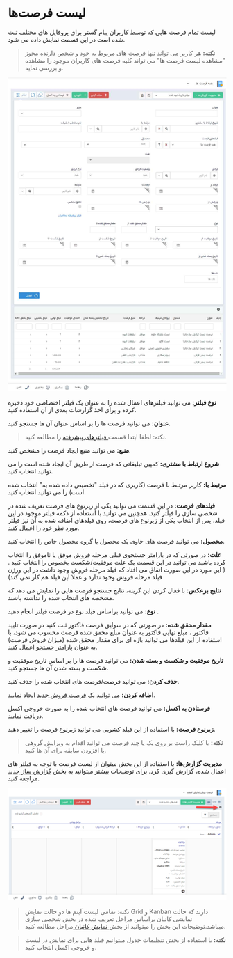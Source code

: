 # لیست فرصت‌ها

لیست تمام فرصت هایی که توسط کاربران پیام گستر برای پروفایل های مختلف ثبت شده است در این قسمت نمایش داده می شود.

> **نکته:** هر کاربر می تواند تنها فرصت های مربوط به خود و شخص دارنده مجوز "مشاهده لیست فرصت ها" می تواند کلیه فرصت های کاربران موجود را مشاهده و بررسی نماید.

![](OpportunitiesList.png)

**نوع فیلتر:** می توانید فیلترهای اعمال شده را به عنوان یک فیلتر اختصاصی خود ذخیره کرده و برای اخذ گزارشات بعدی از آن استفاده کنید.

**عنوان:** می توانید فرصت ها را بر اساس عنوان آن ها جستجو کنید.

> نکته: لطفا ابتدا قسمت[ فیلترهای پیشرفته](https://github.com/1stco/PayamGostarDocs/blob/master/help%202.5.4/Customer-relationship-management/Advanced-filter/Advanced-filter.md) را مطالعه کنید.


**منبع:** می توانید منبع ایجاد فرصت را مشخص کنید.

**شروع ارتباط با مشتری:** کمپین تبلیغاتی که فرصت از طریق آن ایجاد شده است را می توانید انتخاب کنید.

**مرتبط با:** کاربر مرتبط با فرصت (کاربری که در فیلد "تخصیص داده شده به"  انتخاب شده است) را می توانید انتخاب کنید.

**فیلدهای فرصت:** در این قسمت می توانید یکی از زیرنوع های فرصت تعریف شده در شخصی سازی را فیلتر کنید. همچنین می توانید با استفاده از دکمه فیلتر موجود در این فیلد، پس از انتخاب یکی از زیرنوع های فرصت، روی فیلدهای اضافه شده به آن نیز فیلتر مورد نظر خود را اعمال کنید.

**محصول:** می توانید فرصت های حاوی یک محصول یا گروه محصول خاص را انتخاب کنید.

**علت:** در صورتی که در پارامتر جستجوی قبلی مرحله فروش موفق یا ناموفق را انتخاب کرده باشید می توانید در این قسمت یک علت موفقیت/شکست بخصوص را انتخاب کنید . ( این مورد در این صورت اتفاق می افتاد که فیلد مرحله فروش وجود داشت در این ورژن فیلد مرحله فروش وجود ندارد و عملا این فیلد هم کار نمی کند)

**نتایج برعکس:** با فعال کردن این گزینه، نتایج جستجو فرصت هایی را نمایش می دهد که مشخصه های انتخاب شده را نداشته باشند.

**نوع:** می توانید براساس فیلد نوع در فرصت  فیلتر انجام دهید .

**مقدار محقق شده:** در صورتی که در سوابق فرصت فاکتور ثبت کنید در صورت تایید فاکتور ، مبلغ نهایی فاکتور به عنوان مبلغ محقق شده فرصت محسوب می شود، با استفاده از این فیلدها می توانید بازه ای برای مقدار محقق شده (میزان فروش فرصت) به عنوان پارامتر جستجو اعمال کنید.

**تاریخ موفقیت و شکست و بسته شدن:** می توانید فرصت ها را بر اساس تاریخ موفقیت و شکست و بسته شدن آن ها جستجو کنید.

**حذف کردن:** می توانید فرصت/فرصت های  انتخاب شده را حذف کنید.

**اضافه کردن:** می توانید یک [فرصت فروش جدید](https://github.com/1stco/PayamGostarDocs/blob/master/help%202.5.4/Integrated-bank/Database/Records/New-opportunity/New-opportunity.md) ایجاد نمایید.

**فرستادن به اکسل:** می توانید فرصت های انتخاب شده را به صورت خروجی اکسل دریافت نمایید.

**زیرنوع فرصت:** با استفاده از این فیلد کشویی می توانید زیرنوع فرصت را تغییر دهید.

> **نکته:** با کلیک راست بر روی یک یا چند فرصت می توانید اقدام به ویرایش گروهی یا افزودن سابقه برای آن ها کنید.


**مدیریت گزارش‌ها:**  با استفاده از این بخش میتوان از لیست فرصت با توجه به فیلتر های اعمال شده، گزارش گیری کرد. برای توضیحات بیشتر میتوانید به بخش [گزارش ساز جدید ](https://github.com/1stco/PayamGostarDocs/blob/master/help%202.5.4/Management-and-reports/Report-Builder/Report-Builder.md)مراجعه کنید.

![](OpportunitiesList1.png)

> نکته: تمامی لیست آیتم ها دو حالت نمایش Grid و Kanban دارند که حالت نمایشی کانبان براساس مراحل تعریف شده در بخش شخصی سازی میباشد.توضیحات این بخش را میتوانید از بخش[ نمایش کانبان ](https://github.com/1stco/PayamGostarDocs/blob/master/help2.5.4/Settings/Personalization-crm/Overview/General-information/leveling/leveling.md)مراحل مطالعه کنید.

> **نکته:**  با استفاده از بخش تنظیمات جدول میتوانیم فیلد هایی برای نمایش در لیست و خروجی اکسل انتخاب کنید.


